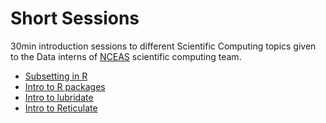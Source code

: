 # Short Sessions

30min introduction sessions to different Scientific Computing topics given to the Data interns of [NCEAS](https://www.nceas.ucsb.edu/) scientific computing team.


- [Subsetting in R](https://brunj7.github.io/short-sessions/subsetting-short.html)
- [Intro to R packages](https://github.com/isteves/r-pkg-intro)
- [Intro to lubridate](https://github.com/brunj7/lubridate_examples)
- [Intro to Reticulate](https://github.com/brunj7/r-reticulate)


